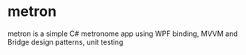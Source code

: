 # metron

metron is a simple C# metronome app using WPF binding, MVVM and Bridge design patterns, unit testing
